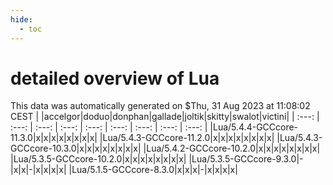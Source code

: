 ```yaml
---
hide:
  - toc
---
```


detailed overview of Lua
========================


This data was automatically generated on $Thu, 31 Aug 2023 at 11:08:02 CEST
| |accelgor|doduo|donphan|gallade|joltik|skitty|swalot|victini|
| :---: | :---: | :---: | :---: | :---: | :---: | :---: | :---: | :---: |
|Lua/5.4.4-GCCcore-11.3.0|x|x|x|x|x|x|x|x|
|Lua/5.4.3-GCCcore-11.2.0|x|x|x|x|x|x|x|x|
|Lua/5.4.3-GCCcore-10.3.0|x|x|x|x|x|x|x|x|
|Lua/5.4.2-GCCcore-10.2.0|x|x|x|x|x|x|x|x|
|Lua/5.3.5-GCCcore-10.2.0|x|x|x|x|x|x|x|x|
|Lua/5.3.5-GCCcore-9.3.0|-|x|x|-|x|x|x|x|
|Lua/5.1.5-GCCcore-8.3.0|x|x|x|-|x|x|x|x|
